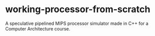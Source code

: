 # working-processor-from-scratch
A speculative pipelined MIPS processor simulator made in C++ for a Computer Architecture course.
